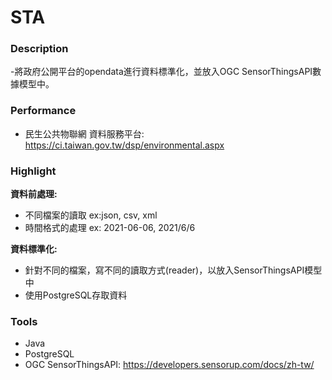 # STA

### Description 

-將政府公開平台的opendata進行資料標準化，並放入OGC SensorThingsAPI數據模型中。



### Performance

- 民生公共物聯網 資料服務平台: https://ci.taiwan.gov.tw/dsp/environmental.aspx



### Highlight 

**資料前處理:**

* 不同檔案的讀取 ex:json, csv, xml
* 時間格式的處理 ex: 2021-06-06, 2021/6/6

**資料標準化:**

* 針對不同的檔案，寫不同的讀取方式(reader)，以放入SensorThingsAPI模型中
* 使用PostgreSQL存取資料



### Tools 

* Java
* PostgreSQL
* OGC SensorThingsAPI: https://developers.sensorup.com/docs/zh-tw/
